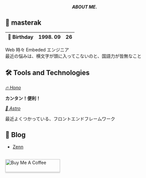 <div align="center">
    <i>
      <b>
        ABOUT ME.
      </b>
    </i>
</div>

## &#x1f914; masterak

| &#x1f382; Birthday | 1998. 09 | 26 |
| --- | :---: | --- |

<p>
    Web 時々 Embeded エンジニア<br>
    最近の悩みは、横文字が頭に入ってこないのと、国語力が皆無なこと
</p>

## &#x1f6e0; Tools and Technologies

*[&#x1f525; Hono](https://hono.dev/)*

**カンタン！便利！** <br>

*[&#x1f680; Astro](https://astro.build/)*

最近よくつかっている、フロントエンドフレームワーク

## &#x1f4d2; Blog

- [Zenn](https://zenn.dev/masterak)


<br><a href="https://www.buymeacoffee.com/masterak" target="_blank"><img src="https://www.buymeacoffee.com/assets/img/custom_images/orange_img.png" alt="Buy Me A Coffee" style="height: 41px !important;width: 174px !important;box-shadow: 0px 3px 2px 0px rgba(190, 190, 190, 0.5) !important;-webkit-box-shadow: 0px 3px 2px 0px rgba(190, 190, 190, 0.5) !important;" ></a>
